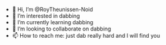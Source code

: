 - 👋 Hi, I’m @RoyTheunissen-Noid
- 👀 I’m interested in dabbing
- 🌱 I’m currently learning dabbing
- 💞️ I’m looking to collaborate on dabbing
- 📫 How to reach me: just dab really hard and I will find you

<!---
RoyTheunissen-Noid/RoyTheunissen-Noid is a ✨ special ✨ repository because its `README.md` (this file) appears on your GitHub profile.
You can click the Preview link to take a look at your changes.
--->
